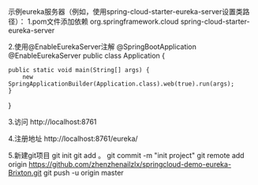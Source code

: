 示例eureka服务器（例如，使用spring-cloud-starter-eureka-server设置类路径）：
1.pom文件添加依赖
<dependency>
	<groupId>org.springframework.cloud</groupId>
	<artifactId>spring-cloud-starter-eureka-server</artifactId>
</dependency>

2.使用@EnableEurekaServer注解
@SpringBootApplication
@EnableEurekaServer
public class Application {

    public static void main(String[] args) {
        new SpringApplicationBuilder(Application.class).web(true).run(args);
    }

}

3.访问
http://localhost:8761

4.注册地址
http://localhost:8761/eureka/


5.新建git项目
git init
git add 。
git commit -m "init project"
git remote add origin https://github.com/zhenzhenailzlx/springcloud-demo-eureka-Brixton.git
git push -u origin master